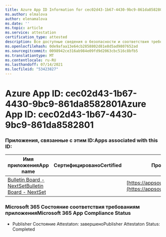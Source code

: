 ```yaml
---
title: Azure App ID Information for cec02d43-1b67-4430-9bc9-861da8582801
ms.author: elmalova
author: elenamalova
ms.date: ''
ms.topic: article
ms.service: attestation
certification_type: attested
description: Все доступные сведения о безопасности и соответствия требованиям для cec02d43-1b67-4430-9bc9-861da8582801.
ms.openlocfilehash: 0de9afaa13e64cb2858802d81e8d5ad9807652ad
ms.sourcegitcommit: 0098942ce316ab984e09fd9d2063cbc516c8bfb5
ms.translationtype: MT
ms.contentlocale: ru-RU
ms.lasthandoff: 07/14/2021
ms.locfileid: "53423827"
---
```

# <a name="azure-app-id-cec02d43-1b67-4430-9bc9-861da8582801"></a><span data-ttu-id="84ef0-103">Azure App ID: cec02d43-1b67-4430-9bc9-861da8582801</span><span class="sxs-lookup"><span data-stu-id="84ef0-103">Azure App ID: cec02d43-1b67-4430-9bc9-861da8582801</span></span>


### <a name="apps-associated-with-this-id"></a><span data-ttu-id="84ef0-104">Приложения, связанные с этим ID:</span><span class="sxs-lookup"><span data-stu-id="84ef0-104">Apps associated with this ID:</span></span>
| <span data-ttu-id="84ef0-105">**Имя приложения**</span><span class="sxs-lookup"><span data-stu-id="84ef0-105">**App name**</span></span> | <span data-ttu-id="84ef0-106">**Сертифицировано**</span><span class="sxs-lookup"><span data-stu-id="84ef0-106">**Certified**</span></span> | <span data-ttu-id="84ef0-107">**Просмотр в AppSource**</span><span class="sxs-lookup"><span data-stu-id="84ef0-107">**View in AppSource**</span></span> |
|-|-|-|
| [<span data-ttu-id="84ef0-108">Bulletin Board - NextSet</span><span class="sxs-lookup"><span data-stu-id="84ef0-108">Bulletin Board - NextSet</span></span>](https://docs.microsoft.com/en-us/microsoft-365-app-certification/forward/WA200002122) |  | [https://appsource.microsoft.com/product/office/WA200002122](https://appsource.microsoft.com/product/office/WA200002122) |

### <a name="microsoft-365-app-compliance-status"></a><span data-ttu-id="84ef0-109">Microsoft 365 Состояние соответствия требованиям приложения</span><span class="sxs-lookup"><span data-stu-id="84ef0-109">Microsoft 365 App Compliance Status</span></span>
- <span data-ttu-id="84ef0-110">Publisher Состояние Attestaton: завершено</span><span class="sxs-lookup"><span data-stu-id="84ef0-110">Publisher Attestaton Status: Completed</span></span>
